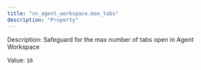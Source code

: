 ```yaml
---
title: "sn_agent_workspace.max_tabs"
description: "Property"
---
```


Description: Safeguard for the max number of tabs open in Agent Workspace

Value: `10`